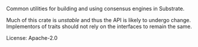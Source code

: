 Common utilities for building and using consensus engines in Substrate.

Much of this crate is _unstable_ and thus the API is likely to undergo
change. Implementors of traits should not rely on the interfaces to remain
the same.

License: Apache-2.0



